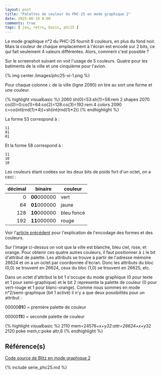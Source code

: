 ```yaml
---
layout: post
title: "Palettes de couleur du PHC-25 en mode graphique 2"
date: 2025-06-18 8:00
comments: true
tags: [ jeu, retro, basic, phc25 ]
---
```


Le mode graphique n°2 du PHC-25 fournit 8 couleurs, en plus du fond noir.
Mais la couleur de chaque emplacement à l'écran est encodé sur 2 bits, ce qui
fait seulement 4 valeurs différentes. Alors, comment c'est possible ?

<!-- more -->

Sur le screenshot suivant on voit l'usage de 5 couleurs. Quatre pour les batiments de
la ville et une cinquième pour l'avion.

{% img center /images/phc25-vi-1.png %}

Pour chaque colonne `c` de la ville (ligne 2090) on tire au sort une forme et une couleur.

{% highlight visualbasic %}
    2060 sh(0)=53:sh(1)=58:rem 2 shapes
    2070 co(0)=0:co(1)=64:co(2)=128:co(3)=192:rem 4 colors
    2090 c=co(int(rnd(1)*4))+sh(int(rnd(1)*2))
{% endhighlight %}

La forme 53 correspond à :

    11
    01
    01

Et la forme 58 correspond à :

    11
    10
    10

Les couleurs étant codées sur les deux bits de poids fort d'un octet, on a ceci :

| décimal | binaire | couleur |
|-----:|---------|---------|
|   0  | **00**000000 | vert
|  64  | **01**000000 | jaune
| 128  | **10**000000 | bleu foncé
| 192  | **11**000000 | rouge


Voir l'[article précédent](/blog/2025/06/17/phc25-V/) pour l'explication de l'encodage des formes et des couleurs.

Sur l'image ci-dessus on voit que la ville est blanche, bleu ciel, rose, et orange.
Pour obtenir ces quatre autres couleurs, il faut positionner à `1` le bit d'attribut de palette.
Les attributs se trouve à partir de l'adresse mémoire 26624 et on a un octet par coordonnée d'écran.
Donc les attributs du bloc (0,0) se trouvent en 26624, ceux du bloc (1,0) se trouvent en 26625, etc.

Dans un octet d'attribut le bit 1 s'occupe du mode graphique (0 pour texte et 1 pour semi-graphique) et
le bit 2 represente la palette de couleur (0 pour vert-rouge et 1 pour blanc-orange).
Comme nous sommes en mode n°2/semi-graphique (bit 1 activé) il n'y a que deux possibilités pour un attribut :

00000**01**0 = première palette de couleur

00000**11**0 = seconde palette de couleur


{% highlight visualbasic %}
    2110 mem=24576+x+y*32:attr=26624+x+y*32
    2120 poke mem,c:poke attr,6
{% endhighlight %}

## Référence(s)
[Code source de Blitz en mode graphique 2](https://github.com/lkdjiin/PHC-25/blob/main/basic/blitz2.bas)

{% include serie_phc25.md %}
